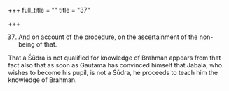 +++
full_title = ""
title = "37"

+++


37. And on account of the procedure, on the ascertainment of the non-being of that.

That a Śūdra is not qualified for knowledge of Brahman appears from that fact also that as soon as Gautama has convinced himself that Jābāla, who wishes to become his pupil, is not a Śūdra, he proceeds to teach him the knowledge of Brahman.

